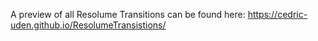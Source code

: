A preview of all Resolume Transitions can be found here: https://cedric-uden.github.io/ResolumeTransistions/
